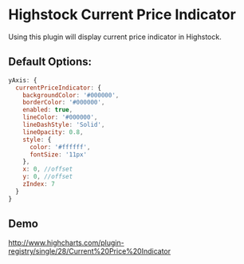 # Highstock Current Price Indicator
Using this plugin will display current price indicator in Highstock.

## Default Options:
```javascript
yAxis: {
  currentPriceIndicator: {
    backgroundColor: '#000000',
    borderColor: '#000000',
    enabled: true,
    lineColor: '#000000',
    lineDashStyle: 'Solid',
    lineOpacity: 0.8,
    style: {
      color: '#ffffff',
      fontSize: '11px'
    },
    x: 0, //offset
    y: 0, //offset
    zIndex: 7
  }
}
```
## Demo
http://www.highcharts.com/plugin-registry/single/28/Current%20Price%20Indicator
